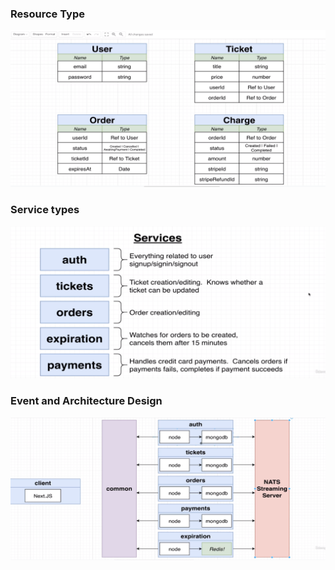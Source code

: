 



### Resource Type



![model](Images/model.png)



### Service types

![service](Images/service.png)



### Event and Architecture Design



![architecture](Images/architecture.png)





















